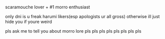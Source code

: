 scaramouche lover + #1 morro enthusiast

only dni is u freak harumi likers(esp apologists ur all gross) otherwise ill just hide you if youre weird

pls ask me to tell you about morro lore pls pls pls pls pls pls pls pls
